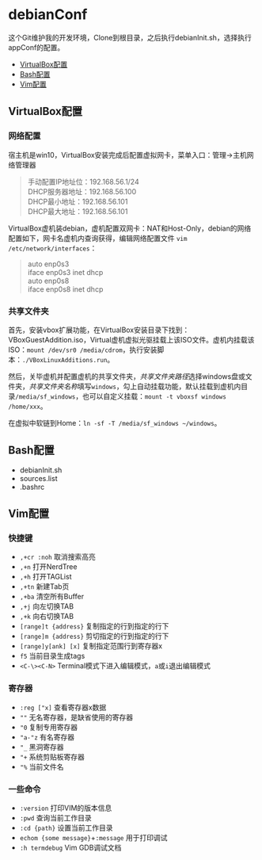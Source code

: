 # debianConf
这个Git维护我的开发环境，Clone到根目录，之后执行debianInit.sh，选择执行appConf的配置。

- [VirtualBox配置](#VirtualBox配置)
- [Bash配置](#Bash配置)
- [Vim配置](#Vim配置)

## VirtualBox配置
### 网络配置
宿主机是win10，VirtualBox安装完成后配置虚拟网卡，菜单入口：管理->主机网络管理器
> 手动配置IP地址位：192.168.56.1/24</br>
> DHCP服务器地址：192.168.56.100</br>
> DHCP最小地址：192.168.56.101</br>
> DHCP最大地址：192.168.56.101

VirtualBox虚机装debian，虚机配置双网卡：NAT和Host-Only，debian的网络配置如下，网卡名虚机内查询获得，编辑网络配置文件
`vim /etc/network/interfaces`：
> auto enp0s3</br>
> iface enp0s3 inet dhcp</br>
> auto enp0s8</br>
> iface enp0s8 inet dhcp

### 共享文件夹
首先，安装vbox扩展功能，在VirtualBox安装目录下找到：VBoxGuestAddition.iso，Virtual虚机虚拟光驱挂载上该ISO文件。虚机内挂载该ISO：`mount /dev/sr0 /media/cdrom`，执行安装脚本：`./VBoxLinuxAdditions.run`。

然后，关毕虚机并配置虚机的共享文件夹，*共享文件夹路径*选择windows盘或文件夹，*共享文件夹名称*填写`windows`，勾上自动挂载功能，默认挂载到虚机内目录`/media/sf_windows`，也可以自定义挂载：`mount -t vboxsf windows /home/xxx`。

在虚拟中软链到Home：`ln -sf -T /media/sf_windows ~/windows`。

## Bash配置
- debianInit.sh
- sources.list
- .bashrc

## Vim配置

### 快捷键
- `,+cr :noh` 取消搜索高亮
- `,+n` 打开NerdTree
- `,+h` 打开TAGList
- `,+tn` 新建Tab页
- `,+ba` 清空所有Buffer
- `,+j` 向左切换TAB
- `,+k` 向右切换TAB
- `[range]t {address}` 复制指定的行到指定的行下 
- `[range]m {address}` 剪切指定的行到指定的行下
- `[range]y[ank] [x]` 复制指定范围行到寄存器x
- `f5` 当前目录生成tags
- `<C-\><C-N>` Terminal模式下进入编辑模式，`a`或`i`退出编辑模式

### 寄存器
- `:reg ["x]` 查看寄存器x数据
- `""` 无名寄存器，是缺省使用的寄存器
- `"0` 复制专用寄存器
- `"a-"z` 有名寄存器 
- `"_` 黑洞寄存器
- `"+` 系统剪贴板寄存器
- `"%` 当前文件名

### 一些命令
- `:version` 打印VIM的版本信息
- `:pwd` 查询当前工作目录
- `:cd {path}` 设置当前工作目录
- `echom {some message}`+`:message` 用于打印调试
- `:h termdebug` Vim GDB调试文档
